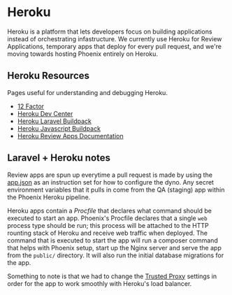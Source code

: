 # Heroku

Heroku is a platform that lets developers focus on building applications instead of orchestrating infastructure. We currently use Heroku for Review Applications, temporary apps that deploy for every pull request, and we're moving towards hosting Phoenix entirely on Heroku.

## Heroku Resources

Pages useful for understanding and debugging Heroku.

- [12 Factor](https://12factor.net/)
- [Heroku Dev Center](https://devcenter.heroku.com/)
- [Heroku Laravel Buildpack](https://devcenter.heroku.com/articles/getting-started-with-laravel)
- [Heroku Javascript Buildpack](https://devcenter.heroku.com/articles/deploying-nodejs)
- [Heroku Review Apps Documentation](https://devcenter.heroku.com/articles/deploying-nodejs)

## Laravel + Heroku notes

Review apps are spun up everytime a pull request is made by using the [app.json](https://github.com/DoSomething/phoenix-next/blob/dev/app.json) as an instruction set for how to configure the dyno. Any secret environment variables that it pulls in come from the QA (staging) app within the Phoenix Heroku pipeline.

Heroku apps contain a _Procfile_ that declares what command should be executed to start an app. Phoenix's Procfile declares that a single `web` process type should be run; this process will be attached to the HTTP rounting stack of Heroku and receive web traffic when deployed. The command that is executed to start the app will run a composer command that helps with Phoenix setup, start up the Nginx server and serve the app from the `public/` directory. It will also run the initial database migrations for the app.

Something to note is that we had to change the [Trusted Proxy](https://github.com/DoSomething/phoenix-next/blob/dev/config/trustedproxy.php) settings in order for the app to work smoothly with Heroku's load balancer.
